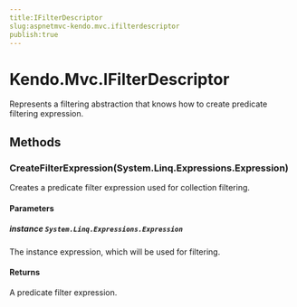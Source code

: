 ```yaml
---
title:IFilterDescriptor
slug:aspnetmvc-kendo.mvc.ifilterdescriptor
publish:true
---
```


# Kendo.Mvc.IFilterDescriptor
Represents a filtering abstraction that knows how to create predicate filtering expression.



## Methods

### CreateFilterExpression(System.Linq.Expressions.Expression)
Creates a predicate filter expression used for collection filtering.



#### Parameters

##### instance `System.Linq.Expressions.Expression`
The instance expression, which will be used for filtering.



#### Returns
A predicate filter expression.



